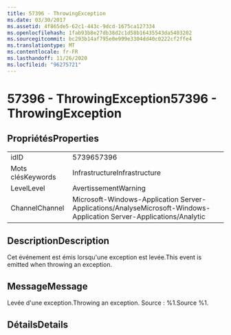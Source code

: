 ```yaml
---
title: 57396 - ThrowingException
ms.date: 03/30/2017
ms.assetid: 4f865de5-62c1-443c-9dcd-1675ca127334
ms.openlocfilehash: 1fab93b8e27db38d2c1d58b16435543da5403202
ms.sourcegitcommit: bc293b14af795e0e999e3304dd40c0222cf2ffe4
ms.translationtype: MT
ms.contentlocale: fr-FR
ms.lasthandoff: 11/26/2020
ms.locfileid: "96275721"
---
```

# <a name="57396---throwingexception"></a><span data-ttu-id="487c2-102">57396 - ThrowingException</span><span class="sxs-lookup"><span data-stu-id="487c2-102">57396 - ThrowingException</span></span>

## <a name="properties"></a><span data-ttu-id="487c2-103">Propriétés</span><span class="sxs-lookup"><span data-stu-id="487c2-103">Properties</span></span>  
  
|||  
|-|-|  
|<span data-ttu-id="487c2-104">id</span><span class="sxs-lookup"><span data-stu-id="487c2-104">ID</span></span>|<span data-ttu-id="487c2-105">57396</span><span class="sxs-lookup"><span data-stu-id="487c2-105">57396</span></span>|  
|<span data-ttu-id="487c2-106">Mots clés</span><span class="sxs-lookup"><span data-stu-id="487c2-106">Keywords</span></span>|<span data-ttu-id="487c2-107">Infrastructure</span><span class="sxs-lookup"><span data-stu-id="487c2-107">Infrastructure</span></span>|  
|<span data-ttu-id="487c2-108">Level</span><span class="sxs-lookup"><span data-stu-id="487c2-108">Level</span></span>|<span data-ttu-id="487c2-109">Avertissement</span><span class="sxs-lookup"><span data-stu-id="487c2-109">Warning</span></span>|  
|<span data-ttu-id="487c2-110">Channel</span><span class="sxs-lookup"><span data-stu-id="487c2-110">Channel</span></span>|<span data-ttu-id="487c2-111">Microsoft-Windows-Application Server-Applications/Analyse</span><span class="sxs-lookup"><span data-stu-id="487c2-111">Microsoft-Windows-Application Server-Applications/Analytic</span></span>|  
  
## <a name="description"></a><span data-ttu-id="487c2-112">Description</span><span class="sxs-lookup"><span data-stu-id="487c2-112">Description</span></span>  

 <span data-ttu-id="487c2-113">Cet événement est émis lorsqu'une exception est levée.</span><span class="sxs-lookup"><span data-stu-id="487c2-113">This event is emitted when throwing an exception.</span></span>  
  
## <a name="message"></a><span data-ttu-id="487c2-114">Message</span><span class="sxs-lookup"><span data-stu-id="487c2-114">Message</span></span>  

 <span data-ttu-id="487c2-115">Levée d'une exception.</span><span class="sxs-lookup"><span data-stu-id="487c2-115">Throwing an exception.</span></span> <span data-ttu-id="487c2-116">Source : %1.</span><span class="sxs-lookup"><span data-stu-id="487c2-116">Source %1.</span></span>  
  
## <a name="details"></a><span data-ttu-id="487c2-117">Détails</span><span class="sxs-lookup"><span data-stu-id="487c2-117">Details</span></span>
